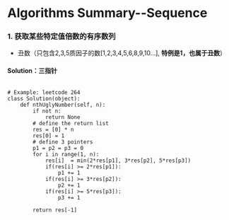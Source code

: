 # Algorithms Summary--Sequence

### 1. 获取某些特定值倍数的有序数列
* 丑数（只包含2,3,5质因子的数[1,2,3,4,5,6,8,9,10...], **特例是1，也属于丑数**）

#### Solution：三指针
<pre><code>
# Example: leetcode 264
class Solution(object):
    def nthUglyNumber(self, n):
        if not n:
            return None
        # define the return list
        res = [0] * n
        res[0] = 1
        # define 3 pointers
        p1 = p2 = p3 = 0
        for i in range(1, n):
            res[i]  = min(2*res[p1], 3*res[p2], 5*res[p3])
            if(res[i] >= 2*res[p1]):
                p1 += 1
            if(res[i] >= 3*res[p2]):
                p2 += 1
            if(res[i] >= 5*res[p3]):
                p3 += 1
                
        return res[-1]
</code></pre>